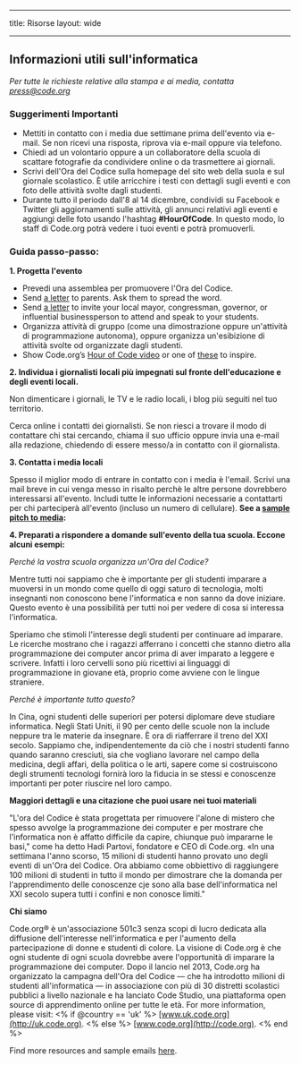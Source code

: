 * * *

title: Risorse layout: wide

* * *

## Informazioni utili sull'informatica

*Per tutte le richieste relative alla stampa e ai media, contatta <press@code.org>*

### Suggerimenti Importanti

  * Mettiti in contatto con i media due settimane prima dell'evento via e-mail. Se non ricevi una risposta, riprova via e-mail oppure via telefono.
  * Chiedi ad un volontario oppure a un collaboratore della scuola di scattare fotografie da condividere online o da trasmettere ai giornali.
  * Scrivi dell'Ora del Codice sulla homepage del sito web della suola e sul giornale scolastico. &Egrave; utile arricchire i testi con dettagli sugli eventi e con foto delle attività svolte dagli studenti.
  * Durante tutto il periodo dall'8 al 14 dicembre, condividi su Facebook e Twitter gli aggiornamenti sulle attività, gli annunci relativi agli eventi e aggiungi delle foto usando l'hashtag **#HourOfCode**. In questo modo, lo staff di Code.org potrà vedere i tuoi eventi e potrà promuoverli.

### Guida passo-passo:

**1. Progetta l'evento**

  * Prevedi una assemblea per promuovere l'Ora del Codice.
  * Send [a letter](<%= hoc_uri('/resources/#sample-emails') %>) to parents. Ask them to spread the word.
  * Send [a letter](<%= hoc_uri('/resources/#sample-emails') %>) to invite your local mayor, congressman, governor, or influential businessperson to attend and speak to your students.
  * Organizza attività di gruppo (come una dimostrazione oppure un'attività di programmazione autonoma), oppure organizza un'esibizione di attività svolte od organizzate dagli studenti.
  * Show Code.org’s [Hour of Code video](<%= hoc_uri('/') %>) or one of [these](<%= hoc_uri('/resources#videos') %>) to inspire.

**2. Individua i giornalisti locali più impegnati sul fronte dell'educazione e degli eventi locali.**

Non dimenticare i giornali, le TV e le radio locali, i blog più seguiti nel tuo territorio.

Cerca online i contatti dei giornalisti. Se non riesci a trovare il modo di contattare chi stai cercando, chiama il suo ufficio oppure invia una e-mail alla redazione, chiedendo di essere messo/a in contatto con il giornalista.

**3. Contatta i media locali**

Spesso il miglior modo di entrare in contatto con i media è l'email. Scrivi una mail breve in cui venga messo in risalto perchè le altre persone dovrebbero interessarsi all'evento. Includi tutte le informazioni necessarie a contattarti per chi parteciperà all'evento (incluso un numero di cellulare). **See a [sample pitch to media](<%= hoc_uri('/resources#sample-emails') %>):**

**4. Preparati a rispondere a domande sull'evento della tua scuola. Eccone alcuni esempi:**

*Perché la vostra scuola organizza un'Ora del Codice?*

Mentre tutti noi sappiamo che è importante per gli studenti imparare a muoversi in un mondo come quello di oggi saturo di tecnologia, molti insegnanti non conoscono bene l'informatica e non sanno da dove iniziare. Questo evento è una possibilità per tutti noi per vedere di cosa si interessa l'informatica.

Speriamo che stimoli l'interesse degli studenti per continuare ad imparare. Le ricerche mostrano che i ragazzi afferrano i concetti che stanno dietro alla programmazione dei computer ancor prima di aver imparato a leggere e scrivere. Infatti i loro cervelli sono più ricettivi ai linguaggi di programmazione in giovane età, proprio come avviene con le lingue straniere.

*Perché è importante tutto questo?*

In Cina, ogni studenti delle superiori per potersi diplomare deve studiare informatica. Negli Stati Uniti, il 90 per cento delle scuole non la include neppure tra le materie da insegnare. È ora di riafferrare il treno del XXI secolo. Sappiamo che, indipendentemente da ciò che i nostri studenti fanno quando saranno cresciuti, sia che vogliano lavorare nel campo della medicina, degli affari, della politica o le arti, sapere come si costruiscono degli strumenti tecnologi fornirà loro la fiducia in se stessi e conoscenze importanti per poter riuscire nel loro campo.

**Maggiori dettagli e una citazione che puoi usare nei tuoi materiali**

"L'ora del Codice è stata progettata per rimuovere l'alone di mistero che spesso avvolge la programmazione dei computer e per mostrare che l'informatica non è affatto difficile da capire, chiunque può impararne le basi," come ha detto Hadi Partovi, fondatore e CEO di Code.org. «In una settimana l'anno scorso, 15 milioni di studenti hanno provato uno degli eventi di un'Ora del Codice. Ora abbiamo come obbiettivo di raggiungere 100 milioni di studenti in tutto il mondo per dimostrare che la domanda per l'apprendimento delle conoscenze cje sono alla base dell'informatica nel XXI secolo supera tutti i confini e non conosce limiti."

**Chi siamo**

Code.org® è un'associazione 501c3 senza scopi di lucro dedicata alla diffusione dell'interesse nell'informatica e per l'aumento della partecipazione di donne e studenti di colore. La visione di Code.org è che ogni studente di ogni scuola dovrebbe avere l'opportunità di imparare la programmazione dei computer. Dopo il lancio nel 2013, Code.org ha organizzato la campagna dell'Ora del Codice — che ha introdotto milioni di studenti all'informatica — in associazione con più di 30 distretti scolastici pubblici a livello nazionale e ha lanciato Code Studio, una piattaforma open source di apprendimento online per tutte le età. For more information, please visit: <% if @country == 'uk' %> [www.uk.code.org](http://uk.code.org). <% else %> [www.code.org](http://code.org). <% end %>

  
Find more resources and sample emails [here](<%= hoc_uri('/resources') %>).